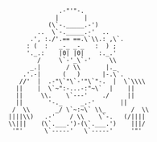 ```
              .-"'"-.
             |       |
           (\`-._____.-')
        ..  \`-._____.-'  ..
      .', :./'.== ==.\`\\.: ,\`.
     : (  :   _-_ _-_   :  ) ;
     '._.:    |0| |0|    :._.'
        /     \`-'_\`-'     \\
      _.|       / \\       |._
    .'.-|      (   )      |-.\`.
   //'  |  .-"\`"\`-'"\`"-.  |  \`\\\\
  ||    |  \`~":-...-:"~\`  |    ||
  ||     \\.    \`---'    ./     ||
  ||       '-._     _.-'       ||
 /  \\       _/ \`~:~\` \\_       /  \\
||||\\)   .-'    / \\    \`-.   (/||||
\\|||    (\`.___.')-(\`.___.')    |||/
 '"'      \`-----'   \`-----'     '"'
```
<!--
**allentran-toast/allentran-toast** is a ✨ _special_ ✨ repository because its `README.md` (this file) appears on your GitHub profile.

Here are some ideas to get you started:

- 🔭 I’m currently working on ...
- 🌱 I’m currently learning ...
- 👯 I’m looking to collaborate on ...
- 🤔 I’m looking for help with ...
- 💬 Ask me about ...
- 📫 How to reach me: ...
- 😄 Pronouns: ...
- ⚡ Fun fact: ...
-->
